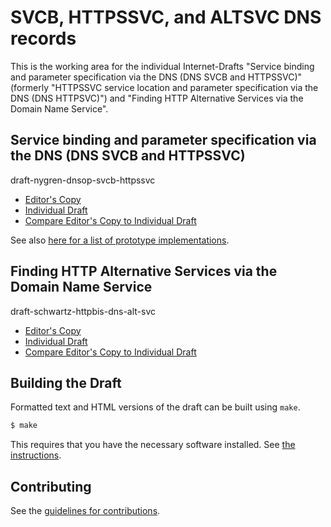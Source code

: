 #  SVCB, HTTPSSVC, and ALTSVC DNS records

This is the working area for the individual Internet-Drafts "Service binding and parameter specification via the DNS (DNS SVCB and HTTPSSVC)" (formerly "HTTPSSVC service location and parameter specification via the DNS (DNS HTTPSVC)") and "Finding HTTP Alternative Services via the Domain Name Service".

## Service binding and parameter specification via the DNS (DNS SVCB and HTTPSSVC)

draft-nygren-dnsop-svcb-httpssvc

* [Editor's Copy](https://MikeBishop.github.io/dns-alt-svc/#go.draft-nygren-dnsop-svcb-httpssvc-latest.html)
* [Individual Draft](https://datatracker.ietf.org/doc/draft-nygren-dnsop-svcb-httpssvc/)
* [Compare Editor's Copy to Individual Draft](https://MikeBishop.github.io/dns-alt-svc/#go.draft-nygren-dnsop-svcb-httpssvc-latest.diff)

See also [here for a list of prototype implementations](httpssvc-implementations.md).

## Finding HTTP Alternative Services via the Domain Name Service

draft-schwartz-httpbis-dns-alt-svc

* [Editor's Copy](https://MikeBishop.github.io/dns-alt-svc/#go.draft-schwartz-httpbis-dns-alt-svc-latest.html)
* [Individual Draft](https://tools.ietf.org/html/draft-schwartz-httpbis-dns-alt-svc-latest)
* [Compare Editor's Copy to Individual Draft](https://MikeBishop.github.io/dns-alt-svc/#go.draft-schwartz-httpbis-dns-alt-svc-latest.diff)

## Building the Draft

Formatted text and HTML versions of the draft can be built using `make`.

```sh
$ make
```

This requires that you have the necessary software installed.  See
[the instructions](https://github.com/martinthomson/i-d-template/blob/master/doc/SETUP.md).


## Contributing

See the
[guidelines for contributions](https://github.com/MikeBishop/dns-alt-svc/blob/master/CONTRIBUTING.md).

